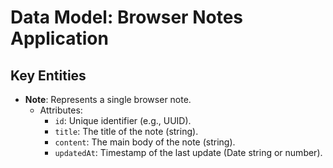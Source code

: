 # Data Model: Browser Notes Application

## Key Entities

- **Note**: Represents a single browser note.
    *   Attributes:
        *   `id`: Unique identifier (e.g., UUID).
        *   `title`: The title of the note (string).
        *   `content`: The main body of the note (string).
        *   `updatedAt`: Timestamp of the last update (Date string or number).